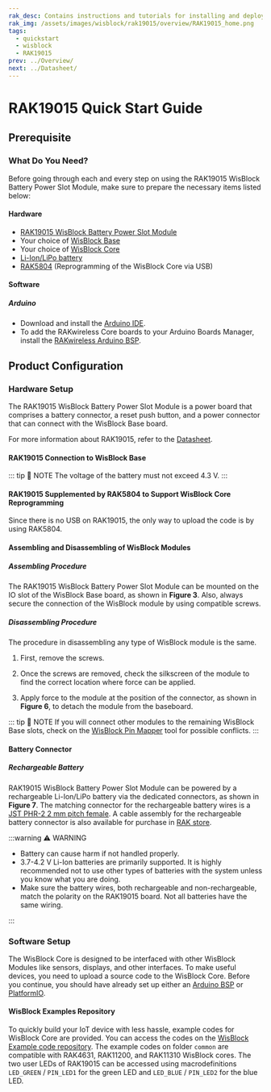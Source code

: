 ```yaml
---
rak_desc: Contains instructions and tutorials for installing and deploying your RAK19015. Instructions are written in a detailed and step-by-step manner for an easier experience in setting up your device. Aside from the hardware configuration, it also contains a software setup that includes detailed example codes that will help you get started.
rak_img: /assets/images/wisblock/rak19015/overview/RAK19015_home.png
tags:
  - quickstart
  - wisblock
  - RAK19015
prev: ../Overview/ 
next: ../Datasheet/ 
---
```


# RAK19015 Quick Start Guide

## Prerequisite

### What Do You Need?

Before going through each and every step on using the RAK19015 WisBlock Battery Power Slot Module, make sure to prepare the necessary items listed below:

#### Hardware 

- [RAK19015 WisBlock Battery Power Slot Module](https://store.rakwireless.com/products/rak19015-battery-power-slot-module?utm_source=RAK19015&utm_medium=Document&utm_campaign=BuyFromStore)
- Your choice of [WisBlock Base](https://store.rakwireless.com/collections/wisblock-base/)
- Your choice of [WisBlock Core](https://store.rakwireless.com/collections/wisblock-core)
- [Li-Ion/LiPo battery](https://store.rakwireless.com/collections/wisblock-accessory/products/battery-connector-cable)
- [RAK5804](https://store.rakwireless.com/products/rak5804-wisblock-interface-extension-board) (Reprogramming of the WisBlock Core via USB) 

#### Software 

##### Arduino

- Download and install the [Arduino IDE](https://www.arduino.cc/en/Main/Software).
- To add the RAKwireless Core boards to your Arduino Boards Manager, install the [RAKwireless Arduino BSP](https://github.com/RAKWireless/RAKwireless-Arduino-BSP-Index).

## Product Configuration

### Hardware Setup

The RAK19015 WisBlock Battery Power Slot Module is a power board that comprises a battery connector, a reset push button, and a power connector that can connect with the WisBlock Base board.

For more information about RAK19015, refer to the [Datasheet](../Datasheet/).

#### RAK19015 Connection to WisBlock Base

<rk-img
  src="/assets/images/wisblock/rak19015/quickstart/rak19015-rechargeable.svg"
  width="70%"
  caption="RAK19015 pinout and connector assignments"
/>

::: tip 📝 NOTE
The voltage of the battery must not exceed 4.3&nbsp;V.
:::

#### RAK19015 Supplemented by RAK5804 to Support WisBlock Core Reprogramming

Since there is no USB on RAK19015, the only way to upload the code is by using RAK5804.

<rk-img
  src="/assets/images/wisblock/rak19015/quickstart/rak19015-rechargeable-rak5804.svg"
  width="70%"
  caption="RAK19015 and RAK5804 connection to WisBlock Base"
/>

#### Assembling and Disassembling of WisBlock Modules

##### Assembling Procedure

The RAK19015 WisBlock Battery Power Slot Module can be mounted on the IO slot of the WisBlock Base board, as shown in **Figure 3**. Also, always secure the connection of the WisBlock module by using compatible screws.

<rk-img
  src="/assets/images/wisblock/rak19015/quickstart/mounting-mechanism.png"
  width="60%"
  caption="RAK19015 mounting connection to WisBlock Base module"
/>


##### Disassembling Procedure

The procedure in disassembling any type of WisBlock module is the same. 

1. First, remove the screws.  

<rk-img
  src="/assets/images/wisblock/rak19015/quickstart/removing_screws.png"
  width="60%"
  caption="Removing screws from the WisBlock module"
/>

2. Once the screws are removed, check the silkscreen of the module to find the correct location where force can be applied.

<rk-img
  src="/assets/images/wisblock/rak19015/quickstart/detach_silkscreen.png"
  width="70%"
  caption="Detaching silkscreen on the WisBlock module"
/>

3. Apply force to the module at the position of the connector, as shown in **Figure 6**, to detach the module from the baseboard.

<rk-img
  src="/assets/images/wisblock/rak19015/quickstart/detach_module.png"
  width="70%"
  caption="Applying even forces on the proper location of a WisBlock module"
/>

::: tip 📝 NOTE
If you will connect other modules to the remaining WisBlock Base slots, check on the [WisBlock Pin Mapper](https://docs.rakwireless.com/Knowledge-Hub/Pin-Mapper/) tool for possible conflicts.
:::

#### Battery Connector

##### Rechargeable Battery

RAK19015 WisBlock Battery Power Slot Module can be powered by a rechargeable Li-Ion/LiPo battery via the dedicated connectors, as shown in **Figure 7**. The matching connector for the rechargeable battery wires is a [JST PHR-2 2&nbsp;mm pitch female](https://www.jst-mfg.com/product/detail_e.php?series=199). A cable assembly for the rechargeable battery connector is also available for purchase in [RAK store](https://store.rakwireless.com/products/battery-connector-cable). 

<rk-img
  src="/assets/images/wisblock/rak19015/quickstart/rechargeable.svg"
  width="50%"
  caption="Rechargeable battery connector pin"
/>

:::warning ⚠️ WARNING

- Battery can cause harm if not handled properly.
- 3.7-4.2&nbsp;V Li-Ion batteries are primarily supported. It is highly recommended not to use other types of batteries with the system unless you know what you are doing.
- Make sure the battery wires, both rechargeable and non-rechargeable, match the polarity on the RAK19015 board. Not all batteries have the same wiring.

:::

### Software Setup

The WisBlock Core is designed to be interfaced with other WisBlock Modules like sensors, displays, and other interfaces. To make useful devices, you need to upload a source code to the WisBlock Core. 
Before you continue, you should have already set up either an [Arduino BSP](https://github.com/RAKWireless/RAKwireless-Arduino-BSP-Index) or
[PlatformIO](https://github.com/RAKWireless/WisBlock/blob/master/PlatformIO/README.md).

#### WisBlock Examples Repository

To quickly build your IoT device with less hassle, example codes for WisBlock Core are provided. You can access the codes on the [WisBlock Example code repository](https://github.com/RAKWireless/WisBlock/tree/master/examples). The example codes on folder `common` are compatible with RAK4631, RAK11200, and RAK11310 WisBlock cores.
The two user LEDs of RAK19015 can be accessed using macrodefinitions `LED_GREEN` / `PIN_LED1` for the green LED and `LED_BLUE` / `PIN_LED2` for the blue LED.